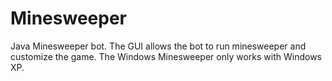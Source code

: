 Minesweeper
===========

Java Minesweeper bot. The GUI allows the bot to run minesweeper and customize the game. The Windows Minesweeper only works with Windows XP.